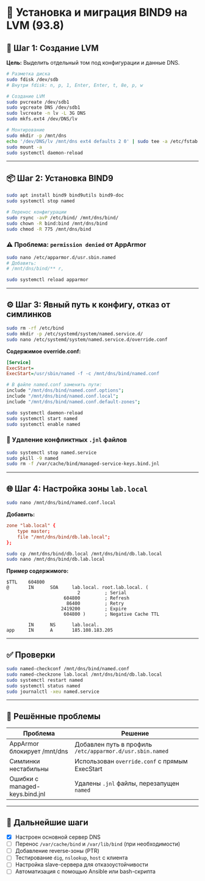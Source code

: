 # 📘 Установка и миграция BIND9 на LVM (93.8)

## 🔧 Шаг 1: Создание LVM

**Цель:** Выделить отдельный том под конфигурации и данные DNS.

```bash
# Разметка диска
sudo fdisk /dev/sdb
# Внутри fdisk: n, p, 1, Enter, Enter, t, 8e, p, w

# Создание LVM
sudo pvcreate /dev/sdb1
sudo vgcreate DNS /dev/sdb1
sudo lvcreate -n lv -L 3G DNS
sudo mkfs.ext4 /dev/DNS/lv

# Монтирование
sudo mkdir -p /mnt/dns
echo '/dev/DNS/lv /mnt/dns ext4 defaults 2 0' | sudo tee -a /etc/fstab
sudo mount -a
sudo systemctl daemon-reload
```

---

## 📦 Шаг 2: Установка BIND9

```bash
sudo apt install bind9 bind9utils bind9-doc
sudo systemctl stop named

# Перенос конфигурации
sudo rsync -avP /etc/bind/ /mnt/dns/bind/
sudo chown -R bind:bind /mnt/dns/bind
sudo chmod -R 775 /mnt/dns/bind
```

### ⚠ Проблема: `permission denied` от AppArmor

```bash
sudo nano /etc/apparmor.d/usr.sbin.named
# Добавить:
# /mnt/dns/bind/** r,

sudo systemctl reload apparmor
```

---

## ⚙️ Шаг 3: Явный путь к конфигу, отказ от симлинков

```bash
sudo rm -rf /etc/bind
sudo mkdir -p /etc/systemd/system/named.service.d/
sudo nano /etc/systemd/system/named.service.d/override.conf
```

**Содержимое override.conf:**

```ini
[Service]
ExecStart=
ExecStart=/usr/sbin/named -f -c /mnt/dns/bind/named.conf
```

```bash
# В файле named.conf заменить пути:
include "/mnt/dns/bind/named.conf.options";
include "/mnt/dns/bind/named.conf.local";
include "/mnt/dns/bind/named.conf.default-zones";

sudo systemctl daemon-reload
sudo systemctl start named
sudo systemctl enable named
```

### 🧹 Удаление конфликтных `.jnl` файлов

```bash
sudo systemctl stop named.service
sudo pkill -9 named
sudo rm -f /var/cache/bind/managed-service-keys.bind.jnl
```

---

## 🌐 Шаг 4: Настройка зоны `lab.local`

```bash
sudo nano /mnt/dns/bind/named.conf.local
```

**Добавить:**

```conf
zone "lab.local" {
    type master;
    file "/mnt/dns/bind/db.lab.local";
};
```

```bash
sudo cp /mnt/dns/bind/db.local /mnt/dns/bind/db.lab.local
sudo nano /mnt/dns/bind/db.lab.local
```

**Пример содержимого:**

```
$TTL    604800
@       IN      SOA     lab.local. root.lab.local. (
                          2         ; Serial
                     604800         ; Refresh
                      86400         ; Retry
                    2419200         ; Expire
                     604800 )       ; Negative Cache TTL

        IN      NS      lab.local.
app     IN      A       185.108.183.205
```

---

## ✅ Проверки

```bash
sudo named-checkconf /mnt/dns/bind/named.conf
sudo named-checkzone lab.local /mnt/dns/bind/db.lab.local
sudo systemctl restart named
sudo systemctl status named
sudo journalctl -xeu named.service
```

---

## 🧩 Решённые проблемы

| Проблема                                    | Решение                                              |
|---------------------------------------------|-------------------------------------------------------|
| AppArmor блокирует /mnt/dns                 | Добавлен путь в профиль `/etc/apparmor.d/usr.sbin.named` |
| Симлинки нестабильны                        | Использован `override.conf` с прямым ExecStart        |
| Ошибки с managed-keys.bind.jnl              | Удалены `.jnl` файлы, перезапущен `named`             |

---

## 🧭 Дальнейшие шаги

- [x] Настроен основной сервер DNS
- [ ] Перенос `/var/cache/bind` и `/var/lib/bind` (при необходимости)
- [ ] Добавление reverse-зоны (PTR)
- [ ] Тестирование `dig`, `nslookup`, `host` с клиента
- [ ] Настройка slave-сервера для отказоустойчивости
- [ ] Автоматизация с помощью Ansible или bash-скрипта
